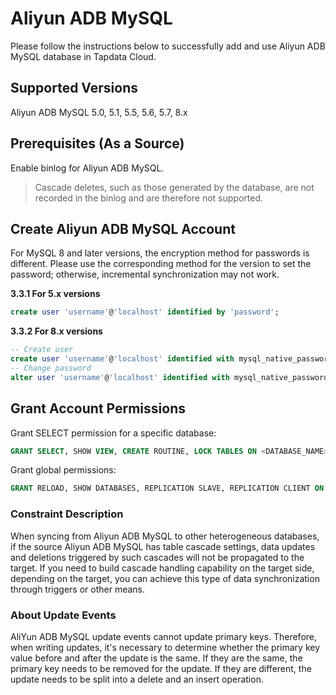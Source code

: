 # Aliyun ADB MySQL

Please follow the instructions below to successfully add and use Aliyun ADB MySQL database in Tapdata Cloud.

## Supported Versions

Aliyun ADB MySQL 5.0, 5.1, 5.5, 5.6, 5.7, 8.x

## Prerequisites (As a Source)

Enable binlog for Aliyun ADB MySQL.

> Cascade deletes, such as those generated by the database, are not recorded in the binlog and are therefore not supported.

## Create Aliyun ADB MySQL Account

For MySQL 8 and later versions, the encryption method for passwords is different. Please use the corresponding method for the version to set the password; otherwise, incremental synchronization may not work.

**3.3.1 For 5.x versions**

```sql
create user 'username'@'localhost' identified by 'password';
```

**3.3.2 For 8.x versions**

```sql
-- Create user
create user 'username'@'localhost' identified with mysql_native_password by 'password';
-- Change password
alter user 'username'@'localhost' identified with mysql_native_password by 'password';
```

## Grant Account Permissions

Grant SELECT permission for a specific database:

```sql
GRANT SELECT, SHOW VIEW, CREATE ROUTINE, LOCK TABLES ON <DATABASE_NAME>.<TABLE_NAME> TO 'tapdata' IDENTIFIED BY 'password';
```

Grant global permissions:

```sql
GRANT RELOAD, SHOW DATABASES, REPLICATION SLAVE, REPLICATION CLIENT ON *.* TO 'tapdata' IDENTIFIED BY 'password';
```

### Constraint Description

When syncing from Aliyun ADB MySQL to other heterogeneous databases, if the source Aliyun ADB MySQL has table cascade settings, data updates and deletions triggered by such cascades will not be propagated to the target. If you need to build cascade handling capability on the target side, depending on the target, you can achieve this type of data synchronization through triggers or other means.

### About Update Events

AliYun ADB MySQL update events cannot update primary keys. Therefore, when writing updates, it's necessary to determine whether the primary key value before and after the update is the same. If they are the same, the primary key needs to be removed for the update. If they are different, the update needs to be split into a delete and an insert operation.
